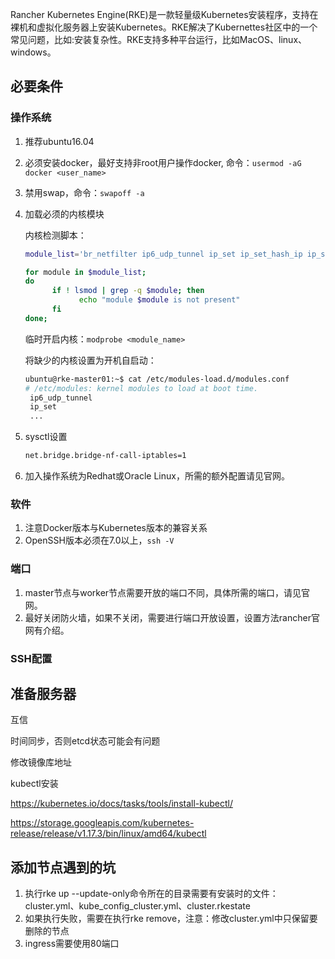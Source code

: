 Rancher Kubernetes Engine(RKE)是一款轻量级Kubernetes安装程序，支持在裸机和虚拟化服务器上安装Kubernetes。RKE解决了Kubernettes社区中的一个常见问题，比如:安装复杂性。RKE支持多种平台运行，比如MacOS、linux、windows。

## 必要条件

### 操作系统

1. 推荐ubuntu16.04

2. 必须安装docker，最好支持非root用户操作docker, 命令：`usermod -aG docker <user_name>`

3. 禁用swap，命令：`swapoff -a`

4. 加载必须的内核模块

   内核检测脚本：

   ```sh
   module_list='br_netfilter ip6_udp_tunnel ip_set ip_set_hash_ip ip_set_hash_net iptable_filter iptable_nat iptable_mangle iptable_raw nf_conntrack_netlink nf_conntrack nf_conntrack_ipv4 nf_defrag_ipv4 nf_nat nf_nat_ipv4 nf_nat_masquerade_ipv4 nfnetlink udp_tunnel veth vxlan x_tables xt_addrtype xt_conntrack xt_comment xt_mark xt_multiport xt_nat xt_recent xt_set xt_statistic xt_tcpudp'
   
   for module in $module_list;
   do
         if ! lsmod | grep -q $module; then
               echo "module $module is not present"
         fi
   done;
   ```

   临时开启内核：`modprobe <module_name>`

   将缺少的内核设置为开机自启动：

   ```sh
   ubuntu@rke-master01:~$ cat /etc/modules-load.d/modules.conf
   # /etc/modules: kernel modules to load at boot time.
    ip6_udp_tunnel
    ip_set
    ...
   ```

5. sysctl设置

   ```bash
   net.bridge.bridge-nf-call-iptables=1
   ```

6. 加入操作系统为Redhat或Oracle Linux，所需的额外配置请见官网。

### 软件

1. 注意Docker版本与Kubernetes版本的兼容关系
2. OpenSSH版本必须在7.0以上，`ssh -V`

### 端口

1. master节点与worker节点需要开放的端口不同，具体所需的端口，请见官网。
2. 最好关闭防火墙，如果不关闭，需要进行端口开放设置，设置方法rancher官网有介绍。

### SSH配置



## 准备服务器

互信

时间同步，否则etcd状态可能会有问题

修改镜像库地址





kubectl安装

https://kubernetes.io/docs/tasks/tools/install-kubectl/

https://storage.googleapis.com/kubernetes-release/release/v1.17.3/bin/linux/amd64/kubectl



## 添加节点遇到的坑

1. 执行rke up --update-only命令所在的目录需要有安装时的文件：cluster.yml、kube_config_cluster.yml、cluster.rkestate
2. 如果执行失败，需要在执行rke remove，注意：修改cluster.yml中只保留要删除的节点
3. ingress需要使用80端口

